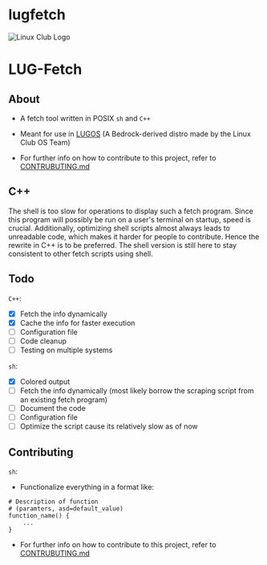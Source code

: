 # lugfetch
<img title="" src="https://i.imgur.com/Kq4ER0L.png" alt="Linux Club Logo" data-align="center">

# LUG-Fetch

## About

- A fetch tool written in POSIX `sh` and `C++`

- Meant for use in [LUGOS](https://github.com/lugvitc/LUG_custom_distro) (A Bedrock-derived distro made by the Linux Club OS Team)

- For further info on how to contribute to this project, refer to [CONTRUBUTING.md](CONTRIBUTING.md)

## C++

The shell is too slow for operations to display such a fetch program. Since this program will possibly be run on a user's terminal on startup, speed is crucial.  Additionally, optimizing shell scripts almost always leads to unreadable code, which makes it harder for people to contribute. Hence the rewrite in C++ is to be preferred. The shell version is still here to stay consistent to other fetch scripts using shell.

## Todo
`C++`:
- [x] Fetch the info dynamically
- [x] Cache the info for faster execution
- [ ] Configuration file
- [ ] Code cleanup
- [ ] Testing on multiple systems

`sh`:
- [x] Colored output
- [ ] Fetch the info dynamically (most likely borrow the scraping script from an existing fetch program)
- [ ] Document the code
- [ ] Configuration file
- [ ] Optimize the script cause its relatively slow as of now

## Contributing

`sh`:
- Functionalize everything in a format like:
```shell
# Description of function
# (paramters, asd=default_value)
function_name() {
    ...
}
```

- For further info on how to contribute to this project, refer to [CONTRUBUTING.md](CONTRIBUTING.md)

